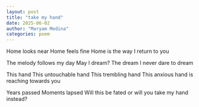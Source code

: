 ```yaml
---
layout: post
title: "take my hand"
date: 2025-06-02
author: "Maryam Medina"
categories: poem
---
```


Home looks near
Home feels fine
Home is the way I return
to you

The melody follows my day
May I dream?
The dream I never dare 
to dream

This hand
This untouchable hand
This trembling hand
This anxious hand
is reaching towards 
you

Years passed
Moments lapsed
Will this be fated
or will you take my hand
instead?